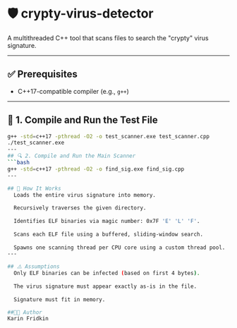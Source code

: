 # 🛡️ crypty-virus-detector

A multithreaded C++ tool that scans files to search the "crypty" virus signature.

---

## ✅ Prerequisites

- C++17-compatible compiler (e.g., `g++`)

---

## 🧪 1. Compile and Run the Test File

```bash
g++ -std=c++17 -pthread -O2 -o test_scanner.exe test_scanner.cpp
./test_scanner.exe
---
## 🔍 2. Compile and Run the Main Scanner
```bash
g++ -std=c++17 -pthread -O2 -o find_sig.exe find_sig.cpp
---

## 🧵 How It Works
  Loads the entire virus signature into memory.
  
  Recursively traverses the given directory.
  
  Identifies ELF binaries via magic number: 0x7F 'E' 'L' 'F'.
  
  Scans each ELF file using a buffered, sliding-window search.
  
  Spawns one scanning thread per CPU core using a custom thread pool.
---

## ⚠️ Assumptions
  Only ELF binaries can be infected (based on first 4 bytes).
  
  The virus signature must appear exactly as-is in the file.
  
  Signature must fit in memory.

##👩‍💻 Author
Karin Fridkin

